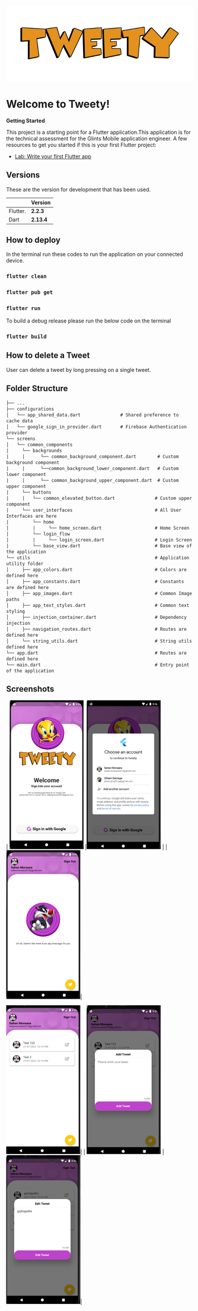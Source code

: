 ![alt text](https://github.com/SahanMonaara/tweety/blob/main/screenshots/tweety.png?raw=true)
# Welcome to Tweety!
**Getting Started**

This project is a starting point for a Flutter application.This application is for the technical assessment for the Glints Mobile application engineer.
A few resources to get you started if this is your first Flutter project:

- [Lab: Write your first Flutter app](https://flutter.dev/docs/get-started/codelab)
## Versions

These are the version for development that has been used.

|                |Version                                 |
|----------------|----------------------------------------|
|Flutter.        |**2.2.3**                     |
|Dart            |**2.13.4**                    |


## How to deploy

In the terminal run these codes to run the application on your connected device.

### `flutter clean`

### `flutter pub get`

### `flutter run`


To build a debug release please run the below code on the terminal

### `flutter build `

## How to delete a Tweet

User can delete a tweet by long pressing on a single tweet.

## Folder Structure
    ├── ...
    ├── configurations              
    │   └── app_shared_data.dart               # Shared preference to cache data
    │   └── google_sign_in_provider.dart       # Firebase Authentication provider
    └── screens                 
    │   └── common_components               
    |     └── backgrounds          
    |	  |      └── common_background_component.dart        # Custom background component
    |	  |      └──common_background_lower_component.dart   # Custom lower component
    |	  |      └── common_background_upper_component.dart  # Custom upper component
    |     └── buttons              
    |     |   └── common_elevated_button.dart               # Custom upper component
    |     └── user_interfaces                               # All User Interfaces are here 
    |         └── home           
    |         |     └── home_screen.dart                    # Home Screen
    |         └── login_flow            
    |         |     └── login_screen.dart                   # Login Screen
    |         └── base_view.dart                            # Base view of the application
    └── utils                                               # Application utility folder 
    │     ├── app_colors.dart                               # Colors are defined here
    │     ├── app_constants.dart                            # Constants are defined here 
    │     ├── app_images.dart                               # Common Image paths
    │     ├── app_text_styles.dart                          # Common text styling 
    │     ├── injection_container.dart                      # Dependency injection
    │     ├── navigation_routes.dart                        # Routes are defined here
    │     └── string_utils.dart                             # String utils defined here              
    └── app.dart                                            # Routes are defined here
    └── main.dart                                           # Entry point of the application



## Screenshots
| <img src="https://github.com/SahanMonaara/tweety/blob/main/screenshots/Screenshot%202021-07-22%20at%2009.28.26.png"  width="200" height="400"> |<img src="https://github.com/SahanMonaara/tweety/blob/main/screenshots/Screenshot%202021-07-22%20at%2009.28.48.png"  width="200" height="400"> |
| <img src="https://github.com/SahanMonaara/tweety/blob/main/screenshots/Screenshot%202021-07-22%20at%2009.30.05.png"  width="200" height="400">|

<img src="https://github.com/SahanMonaara/tweety/blob/main/screenshots/Screenshot%202021-07-22%20at%2009.29.08.png"  width="200" height="400">|
| <img src="https://github.com/SahanMonaara/tweety/blob/main/screenshots/Screenshot%202021-07-22%20at%2009.29.19.png"  width="200" height="400"> | <img src="https://github.com/SahanMonaara/tweety/blob/main/screenshots/Screenshot%202021-07-22%20at%2009.29.43.png"  width="200" height="400">|
